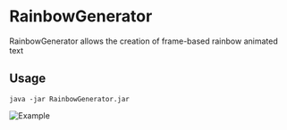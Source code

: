 # RainbowGenerator
RainbowGenerator allows the creation of frame-based rainbow animated text

## Usage

`java -jar RainbowGenerator.jar`

![Example](https://media.discordapp.net/attachments/699360242903023673/855509779917045760/unknown.png)
